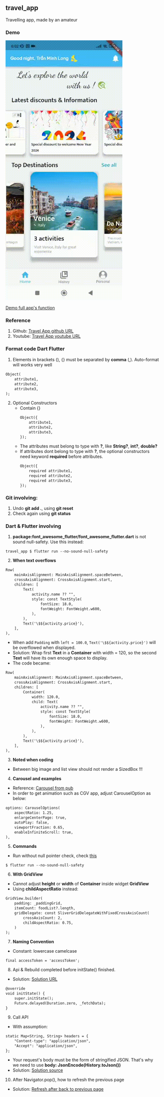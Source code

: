 ## travel_app

Travelling app, made by an amateur

### Demo

![Brief demo](travel_app_short.gif)

[Demo full app's function](https://firebasestorage.googleapis.com/v0/b/fir-getx-flutter-bd7d8.appspot.com/o/demo_app.gif?alt=media&token=91f1a54d-14a8-42d7-a192-a55de253694f)

### Reference
1. Github: [Travel App github URL](https://github.com/MarcusNg/flutter_travel_ui)
2. Youtube: [Travel App youtube URL](https://www.youtube.com/watch?v=CSa6Ocyog4U&list=PL7BCz8m1M7-tsEB45bZZ3tEjcxk2OqWKa&index=25&t=2657s)

### Format code Dart Flutter
1. Elements in brackets (), {} must be separated by **comma** (,). Auto-format will works very well
```
Object(
    attribute1, 
    attribute2, 
    attribute3, 
);
```

2. Optional Constructors
    - Contain {}
        ```
        Object({
            attribute1, 
            attribute2, 
            attribute3, 
        });
        ```
    - The attributes must belong to type with **?**, like **String?**, **int?**, **double?**
    - If attributes dont belong to type with **?**, the optional constructors need keyword **required** before attributes.
        ```
        Object({
            required attribute1, 
            required attribute2, 
            required attribute3, 
        });
        ```

### Git involving: 
1. Undo **git add .**, using **git reset**
2. Check again using **git status**

### Dart & Flutter involving 
1. **package:font_awesome_flutter/font_awesome_flutter.dart** is not sound null-safety. Use this instead:
```
travel_app $ flutter run --no-sound-null-safety
```

2. **When text overflows**
```
Row(
    mainAxisAlignment: MainAxisAlignment.spaceBetween,
    crossAxisAlignment: CrossAxisAlignment.start,
    children: [
        Text(
            activity.name ?? "",
            style: const TextStyle(
                fontSize: 18.0,
                fontWeight: FontWeight.w600,
            ),
        ),
        Text('\$${activity.price}'),
    ],
),
```
- When add ```Padding``` with ```left = 100.0```, ```Text('\$${activity.price}')``` will be overflowed when displayed. 
- Solution: Wrap first **Text** in a **Container** with width = 120, so the second **Text** will have its own enough space to display.
- The code became:
```
Row(
    mainAxisAlignment: MainAxisAlignment.spaceBetween,
    crossAxisAlignment: CrossAxisAlignment.start,
    children: [
        Container(
            width: 120.0,
            child: Text(
                activity.name ?? "",
                style: const TextStyle(
                    fontSize: 18.0,
                    fontWeight: FontWeight.w600,
                ),
            ),
        ),
        Text('\$${activity.price}'),
    ],
),
```

3. **Noted when coding**
- Between big image and list view should not render a SizedBox !!!

4. **Carousel and examples**
- Reference: [Carousel from pub](https://pub.dev/packages/carousel_slider/example)
- In order to get animation such as CGV app, adjust CarouselOption as below:
```
options: CarouselOptions(
    aspectRatio: 1.25,
    enlargeCenterPage: true,
    autoPlay: false,
    viewportFraction: 0.65,
    enableInfiniteScroll: true,
),
```

5. **Commands**
- Run without null pointer check, check [this](https://dart.dev/null-safety/unsound-null-safety)
```
$ flutter run --no-sound-null-safety
```

6. **With GridView**
- Cannot adjust **height** or **width** of **Container** inside widget **GridView**
- Using **childAspectRatio** instead:
```
GridView.builder(
    padding: _paddingGrid,
    itemCount: foodList?.length,
    gridDelegate: const SliverGridDelegateWithFixedCrossAxisCount(
        crossAxisCount: 2,
        childAspectRatio: 0.75,
    )
);    
```

7. **Naming Convention**
- Constant: lowercase camelcase 
```
final accessToken = 'accessToken';
```

8. Api & Rebuild completed before initState() finished.
- Solution: [Solution URL](https://stackoverflow.com/questions/56395081/unhandled-exception-inheritfromwidgetofexacttype-localizationsscope-or-inheri)
```
@override
void initState() {
    super.initState();
    Future.delayed(Duration.zero, _fetchData);
}
```

9. Call API
- With assumption: 
```
static Map<String, String> headers = {
    "Content-type": "application/json",
    "Accept": "application/json",
};
```
- Your request's body must be the form of stringified JSON. That's why we need to use
**body: JsonEncode(History.toJson())**
- Solution: [Solution source](https://stackoverflow.com/questions/54849725/bad-state-cannot-set-the-body-fields-of-a-request-with-content-type-applicatio)

10. After Navigator.pop(), how to refresh the previous page
- Solution: [Refresh after back to previous page](https://stackoverflow.com/questions/58951312/flutter-how-to-refresh-the-last-page-state-on-navigator-pop)